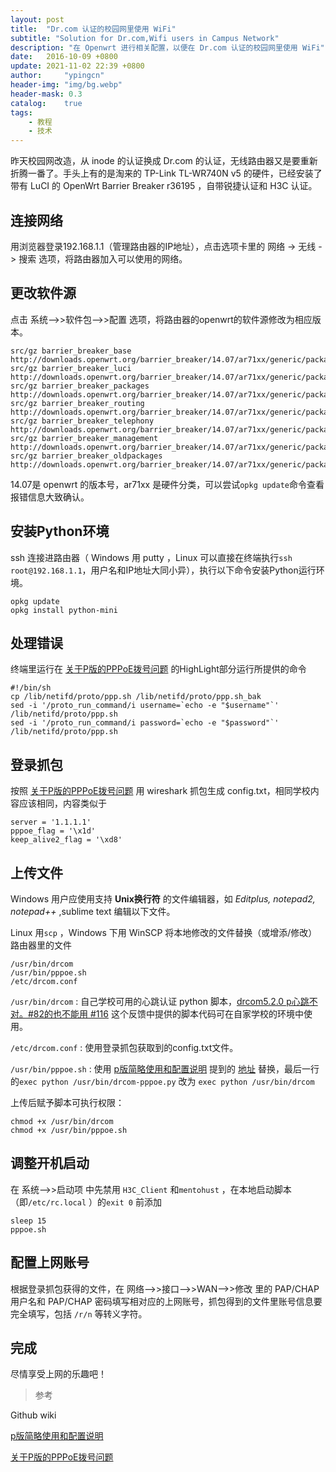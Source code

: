 ```yaml
---
layout: post
title:  "Dr.com 认证的校园网里使用 WiFi"
subtitle: "Solution for Dr.com,Wifi users in Campus Network"
description: "在 Openwrt 进行相关配置，以便在 Dr.com 认证的校园网里使用 WiFi"
date:   2016-10-09 +0800
update: 2021-11-02 22:39 +0800
author:     "ypingcn"
header-img: "img/bg.webp"
header-mask: 0.3
catalog:    true
tags:
    - 教程
    - 技术
---
```


昨天校园网改造，从 inode 的认证换成 Dr.com 的认证，无线路由器又是要重新折腾一番了。手头上有的是淘来的 TP-Link TL-WR740N v5 的硬件，已经安装了带有 LuCI 的 OpenWrt Barrier Breaker r36195 ，自带锐捷认证和 H3C 认证。



## 连接网络

用浏览器登录192.168.1.1（管理路由器的IP地址），点击选项卡里的 网络 -> 无线 -> 搜索 选项，将路由器加入可以使用的网络。



## 更改软件源

点击 系统–>>软件包–>>配置 选项，将路由器的openwrt的软件源修改为相应版本。

```
src/gz barrier_breaker_base http://downloads.openwrt.org/barrier_breaker/14.07/ar71xx/generic/packages/base  
src/gz barrier_breaker_luci http://downloads.openwrt.org/barrier_breaker/14.07/ar71xx/generic/packages/luci  
src/gz barrier_breaker_packages http://downloads.openwrt.org/barrier_breaker/14.07/ar71xx/generic/packages/packages  
src/gz barrier_breaker_routing http://downloads.openwrt.org/barrier_breaker/14.07/ar71xx/generic/packages/routing  
src/gz barrier_breaker_telephony http://downloads.openwrt.org/barrier_breaker/14.07/ar71xx/generic/packages/telephony  
src/gz barrier_breaker_management http://downloads.openwrt.org/barrier_breaker/14.07/ar71xx/generic/packages/management  
src/gz barrier_breaker_oldpackages http://downloads.openwrt.org/barrier_breaker/14.07/ar71xx/generic/packages/oldpackages
```

14.07是 openwrt 的版本号，ar71xx 是硬件分类，可以尝试```opkg update```命令查看报错信息大致确认。



## 安装Python环境

ssh 连接进路由器（ Windows 用 putty ，Linux 可以直接在终端执行```ssh root@192.168.1.1```，用户名和IP地址大同小异），执行以下命令安装Python运行环境。

```
opkg update
opkg install python-mini
```



## 处理错误

终端里运行在 <a href="https://github.com/drcoms/drcom-generic/wiki/%E5%85%B3%E4%BA%8EP%E7%89%88%E7%9A%84PPPoE%E6%8B%A8%E5%8F%B7%E9%97%AE%E9%A2%98" rel="nofollow">关于P版的PPPoE拨号问题</a> 的HighLight部分运行所提供的命令

```
#!/bin/sh
cp /lib/netifd/proto/ppp.sh /lib/netifd/proto/ppp.sh_bak
sed -i '/proto_run_command/i username=`echo -e "$username"`' /lib/netifd/proto/ppp.sh
sed -i '/proto_run_command/i password=`echo -e "$password"`' /lib/netifd/proto/ppp.sh
```



## 登录抓包

按照 <a href="https://github.com/drcoms/drcom-generic/wiki/%E5%85%B3%E4%BA%8EP%E7%89%88%E7%9A%84PPPoE%E6%8B%A8%E5%8F%B7%E9%97%AE%E9%A2%98" rel="nofollow">关于P版的PPPoE拨号问题</a> 用 wireshark 抓包生成 config.txt，相同学校内容应该相同，内容类似于

```
server = '1.1.1.1'
pppoe_flag = '\x1d'
keep_alive2_flag = '\xd8'
```



## 上传文件

Windows 用户应使用支持 **Unix换行符** 的文件编辑器，如 *Editplus, notepad2, notepad++* ,sublime text 编辑以下文件。

Linux 用```scp``` ，Windows 下用 WinSCP 将本地修改的文件替换（或增添/修改）路由器里的文件

```
/usr/bin/drcom
/usr/bin/pppoe.sh
/etc/drcom.conf
```

```/usr/bin/drcom``` : 自己学校可用的心跳认证 python 脚本，<a href="https://github.com/drcoms/drcom-generic/issues/116#issuecomment-250953770" rel="nofollow">drcom5.2.0 p心跳不对。#82的也不能用 #116</a> 这个反馈中提供的脚本代码可在自家学校的环境中使用。

```/etc/drcom.conf``` : 使用登录抓包获取到的config.txt文件。

```/usr/bin/pppoe.sh``` : 使用 <a href="https://github.com/drcoms/drcom-generic/wiki/p%E7%89%88%E7%AE%80%E7%95%A5%E4%BD%BF%E7%94%A8%E5%92%8C%E9%85%8D%E7%BD%AE%E8%AF%B4%E6%98%8E" rel="nofollow">p版简略使用和配置说明</a> 提到的  <a href="https://github.com/drcoms/drcom-generic/raw/master/custom/pppoe.sh" rel="nofollow">地址</a> 替换，最后一行的```exec python /usr/bin/drcom-pppoe.py``` 改为 ```exec python /usr/bin/drcom```

上传后赋予脚本可执行权限：
```
chmod +x /usr/bin/drcom
chmod +x /usr/bin/pppoe.sh
```

## 调整开机启动

在 系统–>>启动项 中先禁用 ```H3C_Client``` 和```mentohust``` ，在本地启动脚本（即```/etc/rc.local``` ）的```exit 0``` 前添加

```
sleep 15
pppoe.sh
```

## 配置上网账号

根据登录抓包获得的文件，在 网络–>>接口–>>WAN–>>修改 里的 PAP/CHAP 用户名和 PAP/CHAP 密码填写相对应的上网账号，抓包得到的文件里账号信息要完全填写，包括 ```/r/n``` 等转义字符。


## 完成

尽情享受上网的乐趣吧！


>  参考

Github wiki 

<a href="https://github.com/drcoms/drcom-generic/wiki/p%E7%89%88%E7%AE%80%E7%95%A5%E4%BD%BF%E7%94%A8%E5%92%8C%E9%85%8D%E7%BD%AE%E8%AF%B4%E6%98%8E" rel="nofollow">p版简略使用和配置说明</a>

<a href="https://github.com/drcoms/drcom-generic/wiki/%E5%85%B3%E4%BA%8EP%E7%89%88%E7%9A%84PPPoE%E6%8B%A8%E5%8F%B7%E9%97%AE%E9%A2%98" rel="nofollow">关于P版的PPPoE拨号问题</a> 
